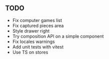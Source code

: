 ## TODO

- Fix computer games list
- Fix captured pieces area
- Style drawer right
- Try composition API on a simple component
- Fix locales warnings
- Add unit tests with vitest
- Use TS on stores
